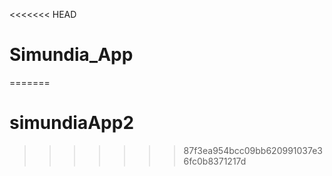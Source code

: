 <<<<<<< HEAD
# Simundia_App
=======
# simundiaApp2
>>>>>>> 87f3ea954bcc09bb620991037e36fc0b8371217d
